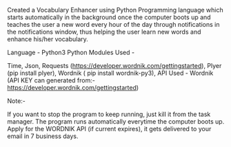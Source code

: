 Created a Vocabulary Enhancer using Python Programming language which starts automatically in the background once the computer boots up and teaches the user a new word every hour of the day through notifications in the notifications window, thus helping the user learn new words and enhance his/her vocabulary.

Language - Python3 Python Modules Used -

Time,
Json,
Requests (https://developer.wordnik.com/gettingstarted),
Plyer (pip install plyer),
Wordnik ( pip install wordnik-py3),
API Used - Wordnik (API KEY can generated from:- https://developer.wordnik.com/gettingstarted)

Note:-

If you want to stop the program to keep running, just kill it from the task manager.
The program runs automatically everytime the computer boots up.
Apply for the WORDNIK API (if current expires), it gets delivered to your email in 7 business days.
